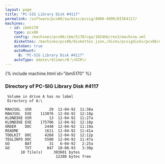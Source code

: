 ```yaml
---
layout: page
title: "PC-SIG Library Disk #4117"
permalink: /software/pcx86/sw/misc/pcsig/4000-4999/DISK4117/
machines:
  - id: ibm5170
    type: pcx86
    config: /machines/pcx86/ibm/5170/cga/1024kb/rev3/machine.xml
    diskettes: /machines/pcx86/diskettes.json,/disks/pcsigdisks/pcx86/diskettes.json
    autoGen: true
    autoMount:
      B: "PC-SIG Library Disk #4117"
    autoType: $date\r$time\rB:\rDIR\r
---
```


{% include machine.html id="ibm5170" %}

### Directory of PC-SIG Library Disk #4117

     Volume in drive A has no label
     Directory of A:\

    MAHJSOL  USR        29  12-04-92  11:38a
    MAHJSOL  EXE    113076  12-04-92  12:18p
    KLONDIKE USR        13  12-04-92  11:27a
    KLONDIKE EXE    175706  12-04-92  12:18p
    ORDER    DOC      2440  12-04-92  11:19a
    README            1611  12-04-92  11:41a
    TOOLKIT  DOC      4268  12-04-92  12:12p
    TEGLINFO DOC      5580  12-04-92  11:47a
    GO       BAT        31   6-04-92   2:25a
    GO       TXT       847  10-08-93   3:30p
           10 file(s)     303601 bytes
                           12288 bytes free
